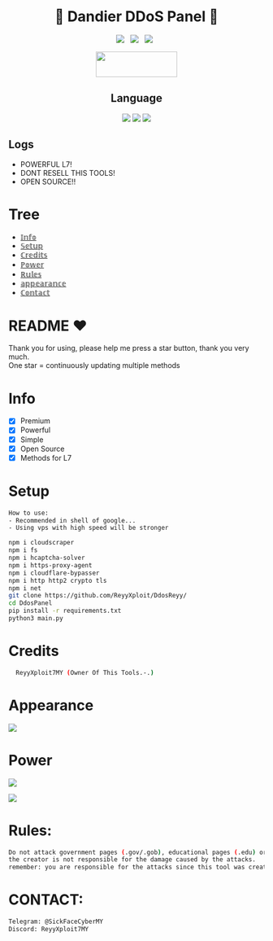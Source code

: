 <div align=center>
 
# 🚀 Dandier DDoS Panel 🚀

<p>
 <img src="https://img.shields.io/github/stars/hoaan1995/ZxCDDoS?color=%23DF0067&style=for-the-badge"/> &nbsp;
 <img src="https://img.shields.io/github/forks/hoaan1995/ZxCDDoS?color=%239999FF&style=for-the-badge"/> &nbsp;
 <img src="https://img.shields.io/github/license/hoaan1995/ZxCDDoS?color=%23E8E8E8&style=for-the-badge"/> &nbsp;
 
</p>

<p align="center">  <a href="https://t.me/mrd4nd"><img width="160" height="50" src="https://i.imgur.com/N7AK7XY.png"></a></p>
 
## Language</br>

 <img src="https://img.shields.io/badge/Python-FFDD00?style=for-the-badge&logo=python&logoColor=blue"/> <img src="https://img.shields.io/badge/JavaScript-323330?style=for-the-badge&logo=javascript&logoColor=F7DF1E"/> <img src="https://img.shields.io/badge/Go-00ADD8?style=for-the-badge&logo=go&logoColor=white"/>
 </div>
 
 ## Logs</br>
 - POWERFUL L7!
 - DONT RESELL THIS TOOLS!
 - OPEN SOURCE!!
   
# Tree
* [𝕀𝕟𝕗𝕠](#Info)
* [𝕊𝕖𝕥𝕦𝕡](#Setup)
* [ℂ𝕣𝕖𝕕𝕚𝕥𝕤](#Credits)
* [ℙ𝕠𝕨𝕖𝕣](#Power)
* [ℝ𝕦𝕝𝕖𝕤](#TOS)
* [𝕒𝕡𝕡𝕖𝕒𝕣𝕒𝕟𝕔𝕖](#Appearance)
* [ℂ𝕠𝕟𝕥𝕒𝕔𝕥](#Contact)

# README ♥️
Thank you for using, please help me press a star button, thank you very much.<br>
One star = continuously updating multiple methods

# Info
- [x] Premium
- [x] Powerful
- [x] Simple
- [x] Open Source
- [x] Methods for L7

# Setup
```sh
How to use: 
- Recommended in shell of google...
- Using vps with high speed will be stronger

npm i cloudscraper
npm i fs
npm i hcaptcha-solver
npm i https-proxy-agent
npm i cloudflare-bypasser
npm i http http2 crypto tls
npm i net
git clone https://github.com/ReyyXploit/DdosReyy/
cd DdosPanel
pip install -r requirements.txt
python3 main.py
```

# Credits
```sh
  ReyyXploit7MY (Owner Of This Tools.-.)
```

# Appearance
<img  src="https://github.com/dandiers/ddospanel/assets/61583533/dd7db5a0-320c-4759-8d92-d75dd3fd9ce6"></img>


# Power
<img src="https://github.com/dandiers/ddospanel/assets/61583533/09e36550-8f83-44bd-ab4f-345bd8236d93"></img>


<img src="https://github.com/dandiers/ddospanel/assets/61583533/591a8254-e881-4c29-8b12-021df28dd2f2"></img>
# Rules:
```sh
Do not attack government pages (.gov/.gob), educational pages (.edu) or the Malaysian Department of Defense (.mil), 
the creator is not responsible for the damage caused by the attacks. 
remember: you are responsible for the attacks since this tool was created for educational purposes
```

# CONTACT:
```sh
Telegram: @SickFaceCyberMY
Discord: ReyyXploit7MY 
```
